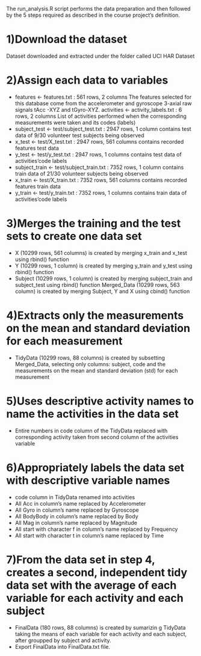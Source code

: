 The run_analysis.R script performs the data preparation and then followed by the 5 steps required as described in the course project’s definition.

# 1)Download the dataset
  Dataset downloaded and extracted under the folder called UCI HAR Dataset
  
# 2)Assign each data to variables
  * features <- features.txt : 561 rows, 2 columns
    The features selected for this database come from the     accelerometer and gyroscope 3-axial raw signals tAcc      -XYZ and tGyro-XYZ.
    activities <- activity_labels.txt : 6 rows, 2 columns
    List of activities performed when the corresponding      measurements were taken and its codes (labels)
  * subject_test <- test/subject_test.txt : 2947 rows, 1      column
    contains test data of 9/30 volunteer test subjects        being observed
  * x_test <- test/X_test.txt : 2947 rows, 561 columns
    contains recorded features test data
  * y_test <- test/y_test.txt : 2947 rows, 1 columns
    contains test data of activities’code labels
  * subject_train <- test/subject_train.txt : 7352 rows, 1    column
    contains train data of 21/30 volunteer subjects being     observed
  * x_train <- test/X_train.txt : 7352 rows, 561 columns
    contains recorded features train data
  * y_train <- test/y_train.txt : 7352 rows, 1 columns
    contains train data of activities’code labels

# 3)Merges the training and the test sets to create one data set
  * X (10299 rows, 561 columns) is created by merging       x_train and x_test using rbind() function
  * Y (10299 rows, 1 column) is created by merging y_train  and y_test using rbind() function
  * Subject (10299 rows, 1 column) is created by merging        subject_train and subject_test using rbind() function
  Merged_Data (10299 rows, 563 column) is created by          merging Subject, Y and X using cbind() function
  
# 4)Extracts only the measurements on the mean and standard deviation for each measurement
  * TidyData (10299 rows, 88 columns) is created by subsetting Merged_Data, selecting only columns: subject,   code and the measurements on the mean and standard        deviation (std) for each measurement
    
# 5)Uses descriptive activity names to name the activities  in the data set
  * Entire numbers in code column of the TidyData replaced    with corresponding activity taken from second column      of the activities variable

# 6)Appropriately labels the data set with descriptive variable names
  * code column in TidyData renamed into activities
  * All Acc in column’s name replaced by Accelerometer
  * All Gyro in column’s name replaced by Gyroscope
  * All BodyBody in column’s name replaced by Body
  * All Mag in column’s name replaced by Magnitude
  * All start with character f in column’s name replaced by   Frequency
  * All start with character t in column’s name replaced by   Time

# 7)From the data set in step 4, creates a second, independent tidy data set with the average of each variable for each activity and each subject
  * FinalData (180 rows, 88 columns) is created by sumarizin  g TidyData taking the means of each variable for each      activity and each subject, after groupped by subject and   activity.
  * Export FinalData into FinalData.txt file.
